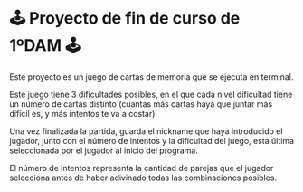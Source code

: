 # 🕹️ Proyecto de fin de curso de 1ºDAM 🕹️

Este proyecto es un juego de cartas de memoria que se ejecuta en terminal. 

Este juego tiene 3 dificultades posibles, en el que cada nivel dificultad tiene un número de cartas distinto (cuantas más cartas haya que juntar más difícil es, y más intentos te va a costar).

Una vez finalizada la partida, guarda el nickname que haya introducido el jugador, junto con el número de intentos y la dificultad del juego, esta última seleccionada por el jugador al inicio del programa.

El número de intentos representa la cantidad de parejas que el jugador selecciona antes de haber adivinado todas las combinaciones posibles.

